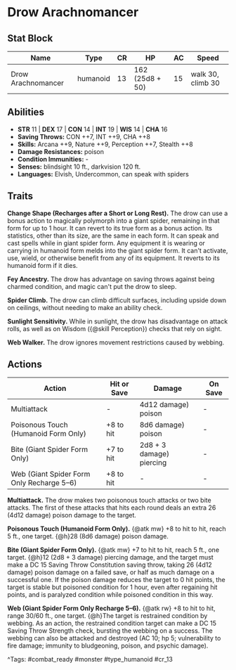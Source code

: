 # Drow Arachnomancer

## Stat Block

| Name | Type | CR | HP | AC | Speed |
|------|------|----|----|----|-------|
| Drow Arachnomancer | humanoid | 13 | 162 (25d8 + 50) | 15 | walk 30, climb 30 |

## Abilities

- **STR** 11 | **DEX** 17 | **CON** 14 | **INT** 19 | **WIS** 14 | **CHA** 16
- **Saving Throws:** CON ++7, INT ++9, CHA ++8  
- **Skills:** Arcana ++9, Nature ++9, Perception ++7, Stealth ++8  
- **Damage Resistances:** poison  
- **Condition Immunities:** -  
- **Senses:** blindsight 10 ft., darkvision 120 ft.  
- **Languages:** Elvish, Undercommon, can speak with spiders

## Traits

**Change Shape (Recharges after a Short or Long Rest).** The drow can use a bonus action to magically polymorph into a giant spider, remaining in that form for up to 1 hour. It can revert to its true form as a bonus action. Its statistics, other than its size, are the same in each form. It can speak and cast spells while in giant spider form. Any equipment it is wearing or carrying in humanoid form melds into the giant spider form. It can't activate, use, wield, or otherwise benefit from any of its equipment. It reverts to its humanoid form if it dies.

**Fey Ancestry.** The drow has advantage on saving throws against being charmed condition, and magic can't put the drow to sleep.

**Spider Climb.** The drow can climb difficult surfaces, including upside down on ceilings, without needing to make an ability check.

**Sunlight Sensitivity.** While in sunlight, the drow has disadvantage on attack rolls, as well as on Wisdom ({@skill Perception}) checks that rely on sight.

**Web Walker.** The drow ignores movement restrictions caused by webbing.


## Actions

| Action | Hit or Save | Damage | On Save |
|--------|--------------|--------|----------|
| Multiattack | - | 4d12 damage) poison | - |
| Poisonous Touch (Humanoid Form Only) | +8 to hit | 8d6 damage) poison | - |
| Bite (Giant Spider Form Only) | +7 to hit | 2d8 + 3 damage) piercing | - |
| Web (Giant Spider Form Only Recharge 5–6) | +8 to hit | - | - |

**Multiattack.** The drow makes two poisonous touch attacks or two bite attacks. The first of these attacks that hits each round deals an extra 26 (4d12 damage) poison damage to the target.

**Poisonous Touch (Humanoid Form Only).** {@atk mw} +8 to hit to hit, reach 5 ft., one target. {@h}28 (8d6 damage) poison damage.

**Bite (Giant Spider Form Only).** {@atk mw} +7 to hit to hit, reach 5 ft., one target. {@h}12 (2d8 + 3 damage) piercing damage, and the target must make a DC 15 Saving Throw Constitution saving throw, taking 26 (4d12 damage) poison damage on a failed save, or half as much damage on a successful one. If the poison damage reduces the target to 0 hit points, the target is stable but poisoned condition for 1 hour, even after regaining hit points, and is paralyzed condition while poisoned condition in this way.

**Web (Giant Spider Form Only Recharge 5–6).** {@atk rw} +8 to hit to hit, range 30/60 ft., one target. {@h}The target is restrained condition by webbing. As an action, the restrained condition target can make a DC 15 Saving Throw Strength check, bursting the webbing on a success. The webbing can also be attacked and destroyed (AC 10; hp 5; vulnerability to fire damage; immunity to bludgeoning, poison, and psychic damage).


^Tags: #combat_ready #monster #type_humanoid #cr_13